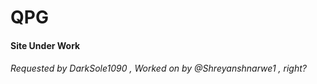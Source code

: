 # QPG

#### Site Under Work

###### Requested by DarkSole1090 , Worked on by @Shreyanshnarwe1 , right?
